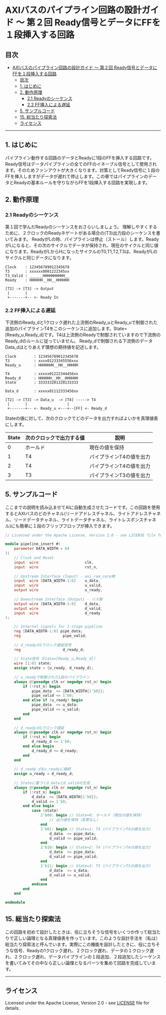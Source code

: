 # AXIバスのパイプライン回路の設計ガイド ～ 第２回 Ready信号とデータにFFを１段挿入する回路

## 目次

- [AXIバスのパイプライン回路の設計ガイド ～ 第２回 Ready信号とデータにFFを１段挿入する回路](#axiバスのパイプライン回路の設計ガイド--第２回-ready信号とデータにffを１段挿入する回路)
  - [目次](#目次)
  - [1. はじめに](#1-はじめに)
  - [2. 動作原理](#2-動作原理)
    - [2.1 Readyのシーケンス](#21-readyのシーケンス)
    - [2.2 FF挿入による遅延](#22-ff挿入による遅延)
  - [5. サンプルコード](#5-サンプルコード)
  - [15. 総当たり探索法](#15-総当たり探索法)
  - [ライセンス](#ライセンス)

---

## 1. はじめに

パイプライン動作する回路のデータとReadyに1段のFFを挿入する回路です。Ready信号はデータパイプラインの全てのFFのイネーブル信号として使用されます。そのためファンアウトが大きくなります。対策としてReady信号に１段のFFを挿入しますがデータが遅れて停止します。この章ではパイプラインのデータとReadyの基本ルールを守りながらFFを1段挿入する回路を実現します。

## 2. 動作原理

### 2.1 Readyのシーケンス

第１回で学んだReadyのシーケンスをおさらいしましょう。
理解しやすくするために、２クロックのReadyネゲートがある場合の(T3)出力段のシーケンスを書いてみます。
ReadyがLの時、パイプラインは停止（ストール）します。ReadyがLになると、その次のサイクルでデータが保持され、現在のサイクルと同じ値になります。ReadyがLからHになったサイクルのT0,T1,T2,T3は、ReadyがLのサイクルと同じデータになります。

```
Clock    : 123456789012345678
T3       : xxxxxx0001222345xx
T3_Valid : ______HHHHHHHHHH__
Ready    : HHHHHH__HH__HHHHHH
```
```
[T2] -> [T3] -> Output
 |       |
 +-------+-- <- Ready In
```
### 2.2 FF挿入による遅延

下流側のReady_dと1クロック遅れた上流側のReady_uとReady_uで制御された追加のパイプラインT4をこのシーケンスに追加します。State=[Ready_u,Ready_d]です。T4は上流側のReadyで制御されていますので下流側のReady_dのルールに従っていません。
Ready_dで制御される下流側のデータData_dはとりあえず理想の期待値を記述します。

```
Clock        : 123456789012345678
T3           : xxxx01233345556xxx
Ready_u      : HHHHHHH__HH__HHHHH

T4           : xxxxx01222344456xx
Ready_d      : HHHHHH__HH__HHHHHH
State        : 333333201320133333

Data_d       : xxxxx01112333456xx
```

```
[T2] -> [T3] -> Data_u  -> [T4] -----> T4
 |       |                  |
 +-------+-- <- Ready_u <---+--[FF] <- Ready_d
```

Stateの値に対して、次のクロックでどのデータを出力すればよいかを真理値表にします。

| State | 次のクロックで出力する値 | 説明 |
|-------|------------------------|------|
| 0 | ホールド | 現在の値を保持 |
| 1 | T4 | パイプラインT4の値を出力 |
| 2 | T4 | パイプラインT4の値を出力 |
| 3 | T3 | パイプラインT3の値を出力 |

## 5. サンプルコード

ここまでの説明を読み込ませてAIに自動生成させたコードです。この回路を使用するとAXIバスのどのチャネル(リードアドレスチャネル、ライトアドレスチャネル、リードデータチャネル、ライトデータチャネル、ライトレスポンスチャネル)にも簡単に１段のフリップフロップが挿入できます。

```verilog
// Licensed under the Apache License, Version 2.0 - see LICENSE file for details.

module pipeline_insert #(
    parameter DATA_WIDTH = 64
)(
    // Clock and Reset
    input  wire                     clk,
    input  wire                     rst_n,
    
    // Upstream Interface (Input) - axi_ram_core側
    input  wire [DATA_WIDTH-1:0]    u_data,
    input  wire                     u_valid,
    output wire                     u_ready,
    
    // Downstream Interface (Output) - バス側
    output wire [DATA_WIDTH-1:0]    d_data,
    output wire                     d_valid,
    input  wire                     d_ready
);

    // Internal signals for 1-stage pipeline
    reg [DATA_WIDTH-1:0] pipe_data;
    reg                   pipe_valid;
    
    // d_readyの1クロック遅延信号
    reg                   d_ready_d;
    
    // State信号（State=[Ready_u,Ready_d]）
    wire [1:0] state;
    assign state = {u_ready, d_ready_d};
    
    // u_readyで制御された1段のパイプライン
    always @(posedge clk or negedge rst_n) begin
        if (!rst_n) begin
            pipe_data  <= {DATA_WIDTH{1'b0}};
            pipe_valid <= 1'b0;
        end else if (u_ready) begin
            pipe_data  <= u_data;
            pipe_valid <= u_valid;
        end
    end
    
    // d_readyの1クロック遅延
    always @(posedge clk or negedge rst_n) begin
        if (!rst_n) begin
            d_ready_d <= 1'b0;
        end else begin
            d_ready_d <= d_ready;
        end
    end
    
    // d_ready_dをu_readyに接続
    assign u_ready = d_ready_d;
    
    // Stateに基づくd_dataとd_validの生成
    always @(posedge clk or negedge rst_n) begin
        if (!rst_n) begin
            d_data  <= {DATA_WIDTH{1'b0}};
            d_valid <= 1'b0;
        end else begin
            case (state)
                2'b00: begin // State=0: ホールド（現在の値を保持）
                    // 出力値を保持（変更なし）
                end
                2'b01: begin // State=1: T4（パイプラインT4の値を出力）
                    d_data  <= pipe_data;
                    d_valid <= pipe_valid;
                end
                2'b10: begin // State=2: T4（パイプラインT4の値を出力）
                    d_data  <= pipe_data;
                    d_valid <= pipe_valid;
                end
                2'b11: begin // State=3: T3（パイプラインT3の値を出力）
                    d_data  <= u_data;
                    d_valid <= u_valid;
                end
            endcase
        end
    end

endmodule
```




## 15. 総当たり探索法

この回路を初めて設計したときは、役に立ちそうな信号をいくつか作って総当たりで正しい論理となる真理値表を作っています。このような設計手法を（私は）総当たり探索法と呼んでいます。実際にこの機能を設計したときに、役に立ちそうな信号、Readyの1クロック遅れ、２クロック遅れ、データの１クロック遅れ、２クロック遅れ、データパイプラインの１段追加、２段追加したシーケンスを書いてみてその中なら正しい論理となるパーツを集めて回路を完成しています。

---

## ライセンス

Licensed under the Apache License, Version 2.0 - see [LICENSE](LICENSE) file for details.


